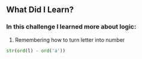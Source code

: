## What Did I Learn?

### In this challenge I learned more about logic:

1. Remembering how to turn letter into number
```python
str(ord(l) - ord('a'))
```